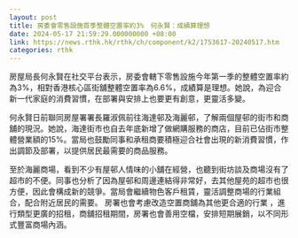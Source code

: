 ```yaml
---
layout: post
title: 房委會零售設施首季整體空置率約3%　何永賢：成績算理想
date: 2024-05-17 21:59:29.000000000 +08:00
link: https://news.rthk.hk/rthk/ch/component/k2/1753617-20240517.htm
categories: rthk
---
```


房屋局長何永賢在社交平台表示，房委會轄下零售設施今年第一季的整體空置率約為3%，相對香港核心區街舖整體空置率為6.6%，成績算是理想。她說，為迎合新一代家庭的消費習慣，在部署與安排上也要更有創意，更靈活多變。

何永賢日前聯同房屋署署長羅淑佩前往海達邨及海麗邨，了解兩個屋邨的街市和商舖的現況。她說，海達街市也自去年底新增了做網購服務的商店，目前已佔街市整體營業額的15%。當局也鼓勵同事和承租商要積極迎合社會出現的新消費習慣，作出調節及部署，以提供居民最需要的商品服務。

至於海麗商場，看到不少有屋邨人情味的小舖在經營，也聽到街坊談及商場沒有了超市的不便。同事也分析了因為屋邨和周邊連結得非常好，去其他屋苑的超市也很方便，因此會構成新的競爭。當局會繼續物色客戶租賃，靈活調整商場的行業組合，配合附近居民的需要。 房署也會考慮改造空置商舖為其他更合適的行業 ，進行類型更廣的招租，商舖招租期間，房署也會善用空檔，安排短期展銷，以不同形式豐富商場內涵。
